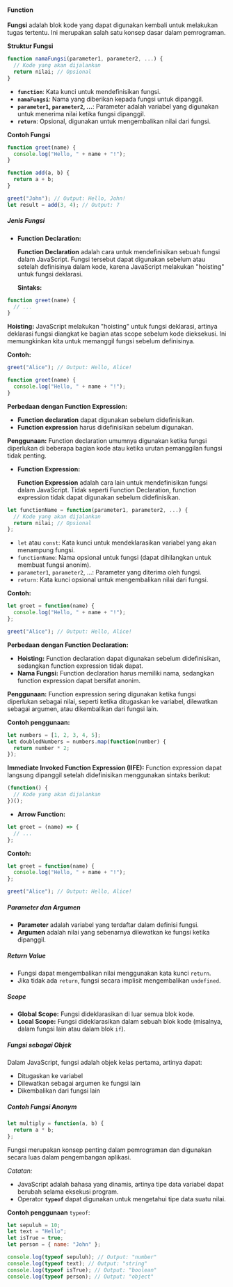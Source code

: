 #### Function 

**Fungsi** adalah blok kode yang dapat digunakan kembali untuk melakukan tugas tertentu. Ini merupakan salah satu konsep dasar dalam pemrograman. 

**Struktur Fungsi**

```js
function namaFungsi(parameter1, parameter2, ...) {
  // Kode yang akan dijalankan
  return nilai; // Opsional
}
```

- **`function`**: Kata kunci untuk mendefinisikan fungsi.
- **`namaFungsi`**: Nama yang diberikan kepada fungsi untuk dipanggil.
- **`parameter1`, `parameter2`, ...**: Parameter adalah variabel yang digunakan untuk menerima nilai ketika fungsi dipanggil.
- **`return`**: Opsional, digunakan untuk mengembalikan nilai dari fungsi.

**Contoh Fungsi**
  
```js
function greet(name) {
  console.log("Hello, " + name + "!");
}

function add(a, b) {
  return a + b;
}

greet("John"); // Output: Hello, John!
let result = add(3, 4); // Output: 7
```


##### **Jenis Fungsi**

- **Function Declaration:**
  
  **Function Declaration** adalah cara untuk mendefinisikan sebuah fungsi dalam JavaScript. Fungsi tersebut dapat digunakan sebelum atau setelah definisinya dalam kode, karena JavaScript melakukan "hoisting" untuk fungsi deklarasi.
  
  **Sintaks:**
  
```js
function greet(name) {
  // ...
}
```
  
  **Hoisting:** JavaScript melakukan "hoisting" untuk fungsi deklarasi, artinya deklarasi fungsi diangkat ke bagian atas scope sebelum kode dieksekusi. Ini memungkinkan kita untuk memanggil fungsi sebelum definisinya.

  **Contoh:**
  
```js
greet("Alice"); // Output: Hello, Alice!

function greet(name) {
  console.log("Hello, " + name + "!");
}  
```

**Perbedaan dengan Function Expression:**

- **Function declaration** dapat digunakan sebelum didefinisikan.
- **Function expression** harus didefinisikan sebelum digunakan.

**Penggunaan:** Function declaration umumnya digunakan ketika fungsi diperlukan di beberapa bagian kode atau ketika urutan pemanggilan fungsi tidak penting.


- **Function Expression:**
  
  **Function Expression** adalah cara lain untuk mendefinisikan fungsi dalam JavaScript. Tidak seperti Function Declaration, function expression tidak dapat digunakan sebelum didefinisikan.

```js
let functionName = function(parameter1, parameter2, ...) {
  // Kode yang akan dijalankan
  return nilai; // Opsional
};
```

   - `let` atau `const`: Kata kunci untuk mendeklarasikan variabel yang akan menampung fungsi.
   - `functionName`: Nama opsional untuk fungsi (dapat dihilangkan untuk membuat fungsi anonim).
   - `parameter1`, `parameter2`, ...: Parameter yang diterima oleh fungsi.
   - `return`: Kata kunci opsional untuk mengembalikan nilai dari fungsi.

   **Contoh:**
   
```js
let greet = function(name) {
  console.log("Hello, " + name + "!");
};

greet("Alice"); // Output: Hello, Alice!
```

   **Perbedaan dengan Function Declaration:**

- **Hoisting:** Function declaration dapat digunakan sebelum didefinisikan, sedangkan function expression tidak dapat.
- **Nama Fungsi:** Function declaration harus memiliki nama, sedangkan function expression dapat bersifat anonim.

**Penggunaan:** Function expression sering digunakan ketika fungsi diperlukan sebagai nilai, seperti ketika ditugaskan ke variabel, dilewatkan sebagai argumen, atau dikembalikan dari fungsi lain.

**Contoh penggunaan:**

```js
let numbers = [1, 2, 3, 4, 5];
let doubledNumbers = numbers.map(function(number) {
  return number * 2;
});
```

**Immediate Invoked Function Expression (IIFE):** Function expression dapat langsung dipanggil setelah didefinisikan menggunakan sintaks berikut:

```js
(function() {
  // Kode yang akan dijalankan
})();
```

- **Arrow Function:**

```js
let greet = (name) => {
  // ...
};
```

   **Contoh:**

```js
let greet = function(name) {
  console.log("Hello, " + name + "!");
};

greet("Alice"); // Output: Hello, Alice!
```

##### Parameter dan Argumen

- **Parameter** adalah variabel yang terdaftar dalam definisi fungsi.
- **Argumen** adalah nilai yang sebenarnya dilewatkan ke fungsi ketika dipanggil.

##### Return Value

- Fungsi dapat mengembalikan nilai menggunakan kata kunci `return`.
- Jika tidak ada `return`, fungsi secara implisit mengembalikan `undefined`.

##### Scope

- **Global Scope:** Fungsi dideklarasikan di luar semua blok kode.
- **Local Scope:** Fungsi dideklarasikan dalam sebuah blok kode (misalnya, dalam fungsi lain atau dalam blok `if`).

##### Fungsi sebagai Objek

Dalam JavaScript, fungsi adalah objek kelas pertama, artinya dapat:

- Ditugaskan ke variabel
- Dilewatkan sebagai argumen ke fungsi lain
- Dikembalikan dari fungsi lain

##### Contoh Fungsi Anonym

```js
let multiply = function(a, b) {
  return a * b;
};
```

Fungsi merupakan konsep penting dalam pemrograman dan digunakan secara luas dalam pengembangan aplikasi.



*Catatan:*
- JavaScript adalah bahasa yang dinamis, artinya tipe data variabel dapat berubah selama eksekusi program.
- Operator **`typeof`** dapat digunakan untuk mengetahui tipe data suatu nilai.

**Contoh penggunaan** `typeof`:

```js
let sepuluh = 10;
let text = "Hello";
let isTrue = true;
let person = { name: "John" };

console.log(typeof sepuluh); // Output: "number"
console.log(typeof text); // Output: "string"
console.log(typeof isTrue); // Output: "boolean"
console.log(typeof person); // Output: "object"
```

